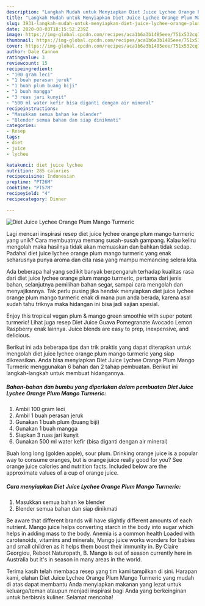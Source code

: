 ```yaml
---
description: "Langkah Mudah untuk Menyiapkan Diet Juice Lychee Orange Plum Mango Turmeric Anti Gagal"
title: "Langkah Mudah untuk Menyiapkan Diet Juice Lychee Orange Plum Mango Turmeric Anti Gagal"
slug: 3931-langkah-mudah-untuk-menyiapkan-diet-juice-lychee-orange-plum-mango-turmeric-anti-gagal
date: 2020-08-03T18:15:52.239Z
image: https://img-global.cpcdn.com/recipes/aca1b6a3b1485eee/751x532cq70/diet-juice-lychee-orange-plum-mango-turmeric-foto-resep-utama.jpg
thumbnail: https://img-global.cpcdn.com/recipes/aca1b6a3b1485eee/751x532cq70/diet-juice-lychee-orange-plum-mango-turmeric-foto-resep-utama.jpg
cover: https://img-global.cpcdn.com/recipes/aca1b6a3b1485eee/751x532cq70/diet-juice-lychee-orange-plum-mango-turmeric-foto-resep-utama.jpg
author: Dale Cannon
ratingvalue: 3
reviewcount: 15
recipeingredient:
- "100 gram leci"
- "1 buah perasan jeruk"
- "1 buah plum buang biji"
- "1 buah mangga"
- "3 ruas jari kunyit"
- "500 ml water kefir bisa diganti dengan air mineral"
recipeinstructions:
- "Masukkan semua bahan ke blender"
- "Blender semua bahan dan siap dinikmati"
categories:
- Resep
tags:
- diet
- juice
- lychee

katakunci: diet juice lychee 
nutrition: 285 calories
recipecuisine: Indonesian
preptime: "PT26M"
cooktime: "PT57M"
recipeyield: "4"
recipecategory: Dinner

---
```



![Diet Juice Lychee Orange Plum Mango Turmeric](https://img-global.cpcdn.com/recipes/aca1b6a3b1485eee/751x532cq70/diet-juice-lychee-orange-plum-mango-turmeric-foto-resep-utama.jpg)

Lagi mencari inspirasi resep diet juice lychee orange plum mango turmeric yang unik? Cara membuatnya memang susah-susah gampang. Kalau keliru mengolah maka hasilnya tidak akan memuaskan dan bahkan tidak sedap. Padahal diet juice lychee orange plum mango turmeric yang enak seharusnya punya aroma dan cita rasa yang mampu memancing selera kita.

Ada beberapa hal yang sedikit banyak berpengaruh terhadap kualitas rasa dari diet juice lychee orange plum mango turmeric, pertama dari jenis bahan, selanjutnya pemilihan bahan segar, sampai cara mengolah dan menyajikannya. Tak perlu pusing jika hendak menyiapkan diet juice lychee orange plum mango turmeric enak di mana pun anda berada, karena asal sudah tahu triknya maka hidangan ini bisa jadi sajian spesial.

Enjoy this tropical vegan plum &amp; mango green smoothie with super potent turmeric! Lihat juga resep Diet Juice Guava Pomegranate Avocado Lemon Raspberry enak lainnya. Juice blends are easy to prep, inexpensive, and delicious.


Berikut ini ada beberapa tips dan trik praktis yang dapat diterapkan untuk mengolah diet juice lychee orange plum mango turmeric yang siap dikreasikan. Anda bisa menyiapkan Diet Juice Lychee Orange Plum Mango Turmeric menggunakan 6 bahan dan 2 tahap pembuatan. Berikut ini langkah-langkah untuk membuat hidangannya.

<!--inarticleads1-->

##### Bahan-bahan dan bumbu yang diperlukan dalam pembuatan Diet Juice Lychee Orange Plum Mango Turmeric:

1. Ambil 100 gram leci
1. Ambil 1 buah perasan jeruk
1. Gunakan 1 buah plum (buang biji)
1. Gunakan 1 buah mangga
1. Siapkan 3 ruas jari kunyit
1. Gunakan 500 ml water kefir (bisa diganti dengan air mineral)


Buah long long (golden apple), sour plum. Drinking orange juice is a popular way to consume oranges, but is orange juice really good for you? See orange juice calories and nutrition facts. Included below are the approximate values of a cup of orange juice. 

<!--inarticleads2-->

##### Cara menyiapkan Diet Juice Lychee Orange Plum Mango Turmeric:

1. Masukkan semua bahan ke blender
1. Blender semua bahan dan siap dinikmati


Be aware that different brands will have slightly different amounts of each nutrient. Mango juice helps converting starch in the body into sugar which helps in adding mass to the body. Anemia is a common health Loaded with carotenoids, vitamins and minerals, Mango juice works wonders for babies and small children as it helps them boost their immunity in. By Claire Georgiou, Reboot Naturopath, B. Mango is out of season currently here in Australia but it&#39;s in season in many areas in the world. 

Terima kasih telah membaca resep yang tim kami tampilkan di sini. Harapan kami, olahan Diet Juice Lychee Orange Plum Mango Turmeric yang mudah di atas dapat membantu Anda menyiapkan makanan yang lezat untuk keluarga/teman ataupun menjadi inspirasi bagi Anda yang berkeinginan untuk berbisnis kuliner. Selamat mencoba!
